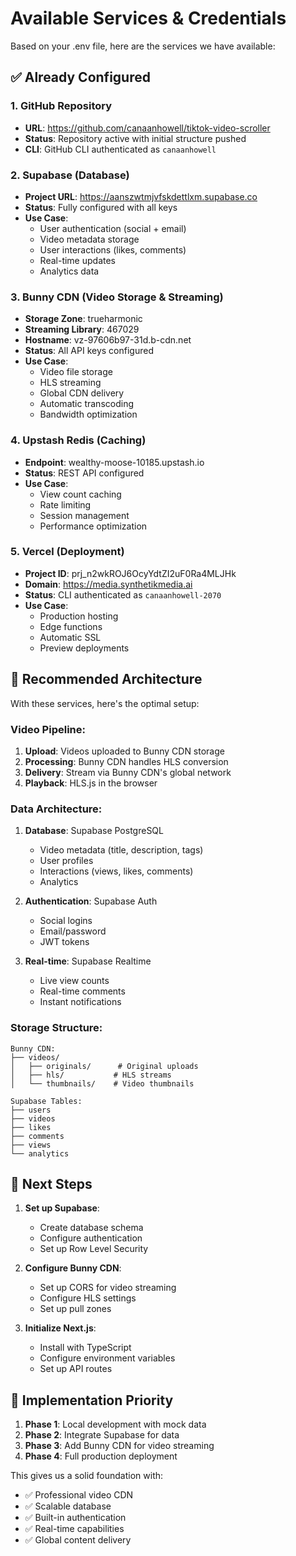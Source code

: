 # Available Services & Credentials

Based on your .env file, here are the services we have available:

## ✅ Already Configured

### 1. GitHub Repository
- **URL**: https://github.com/canaanhowell/tiktok-video-scroller
- **Status**: Repository active with initial structure pushed
- **CLI**: GitHub CLI authenticated as `canaanhowell`

### 2. Supabase (Database)
- **Project URL**: https://aanszwtmjvfskdettlxm.supabase.co
- **Status**: Fully configured with all keys
- **Use Case**: 
  - User authentication (social + email)
  - Video metadata storage
  - User interactions (likes, comments)
  - Real-time updates
  - Analytics data

### 3. Bunny CDN (Video Storage & Streaming)
- **Storage Zone**: trueharmonic
- **Streaming Library**: 467029
- **Hostname**: vz-97606b97-31d.b-cdn.net
- **Status**: All API keys configured
- **Use Case**:
  - Video file storage
  - HLS streaming
  - Global CDN delivery
  - Automatic transcoding
  - Bandwidth optimization

### 4. Upstash Redis (Caching)
- **Endpoint**: wealthy-moose-10185.upstash.io
- **Status**: REST API configured
- **Use Case**:
  - View count caching
  - Rate limiting
  - Session management
  - Performance optimization

### 5. Vercel (Deployment)
- **Project ID**: prj_n2wkROJ6OcyYdtZI2uF0Ra4MLJHk
- **Domain**: https://media.synthetikmedia.ai
- **Status**: CLI authenticated as `canaanhowell-2070`
- **Use Case**:
  - Production hosting
  - Edge functions
  - Automatic SSL
  - Preview deployments

## 🎯 Recommended Architecture

With these services, here's the optimal setup:

### Video Pipeline:
1. **Upload**: Videos uploaded to Bunny CDN storage
2. **Processing**: Bunny CDN handles HLS conversion
3. **Delivery**: Stream via Bunny CDN's global network
4. **Playback**: HLS.js in the browser

### Data Architecture:
1. **Database**: Supabase PostgreSQL
   - Video metadata (title, description, tags)
   - User profiles
   - Interactions (views, likes, comments)
   - Analytics

2. **Authentication**: Supabase Auth
   - Social logins
   - Email/password
   - JWT tokens

3. **Real-time**: Supabase Realtime
   - Live view counts
   - Real-time comments
   - Instant notifications

### Storage Structure:
```
Bunny CDN:
├── videos/
│   ├── originals/      # Original uploads
│   ├── hls/           # HLS streams
│   └── thumbnails/    # Video thumbnails

Supabase Tables:
├── users
├── videos
├── likes
├── comments
├── views
└── analytics
```

## 🚀 Next Steps

1. **Set up Supabase**:
   - Create database schema
   - Configure authentication
   - Set up Row Level Security

2. **Configure Bunny CDN**:
   - Set up CORS for video streaming
   - Configure HLS settings
   - Set up pull zones

3. **Initialize Next.js**:
   - Install with TypeScript
   - Configure environment variables
   - Set up API routes

## 📝 Implementation Priority

1. **Phase 1**: Local development with mock data
2. **Phase 2**: Integrate Supabase for data
3. **Phase 3**: Add Bunny CDN for video streaming
4. **Phase 4**: Full production deployment

This gives us a solid foundation with:
- ✅ Professional video CDN
- ✅ Scalable database
- ✅ Built-in authentication
- ✅ Real-time capabilities
- ✅ Global content delivery